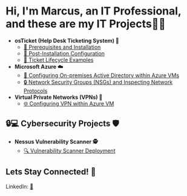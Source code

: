   <h1>Hi, I'm Marcus, an IT Professional, and these are my IT Projects👨‍💼</h1>
  <ul>
    <li>
      <strong>osTicket (Help Desk Ticketing System) 🎫</strong>
      <ul>
        <li><a href="https://github.com/MMease/osticket-prereqs">🚀 Prerequisites and Installation</a></li>
        <li><a href="https://github.com/MMease/post-install-config">🔧 Post-Installation Configuration</a></li>
        <li><a href="https://github.com/MMease/ticket-lifecycle">📝 Ticket Lifecycle Examples</a></li>
      </ul>
    </li>
    <li>
      <strong>Microsoft Azure ☁️</strong>
      <ul>
        <li><a href="https://github.com/MMease/On-premises-Active-Directory-Deployed-in-the-Cloud-Azure-">🏢 Configuring On-premises Active Directory within Azure VMs</a></li>
        <li><a href="https://github.com/MMease/Network-Security-Groups-NSGs-and-Inspecting-Traffic-Between-Azure-Virtual-Machines">🔒 Network Security Groups (NSGs) and Inspecting Network Protocols</a></li>
      </ul>
    </li>
    <li>
      <strong>Virtual Private Networks (VPNs) 🔐</strong>
      <ul>
        <li><a href="https://github.com/MMease/Virtual-Private-Netwroks-VPNs-">🌐 Configuring VPN within Azure VM</a></li>
      </ul>
    </li>
  </ul>

  <h2>🔒💻 Cybersecurity Projects 🛡️</h2>
  <ul>
    <li>
      <strong>Nessus Vulnerability Scanner 🕵️</strong>
      <ul>
        <li><a href="https://github.com/MMease/Vulnerability-Scanner-Deployment-">🔍 Vulnerability Scanner Deployment</a></li>
      </ul>
    </li>
  </ul>

  <h2>Lets Stay Connected! 🤝</h2>
  LinkedIn: <a href="https://www.linkedin.com/in/marcus-mease/"> 📱</a>
</div>
</body>
</html>
